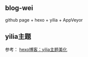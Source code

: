 ## blog-wei
github page + hexo + yilia + AppVeyor

## yilia主题
参考： [hexo博客：yilia主题美化](http://ex666.cn/_8fK)

